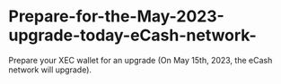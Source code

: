 # Prepare-for-the-May-2023-upgrade-today-eCash-network-
Prepare your XEC wallet for an upgrade (On May 15th, 2023, the eCash network will upgrade).

